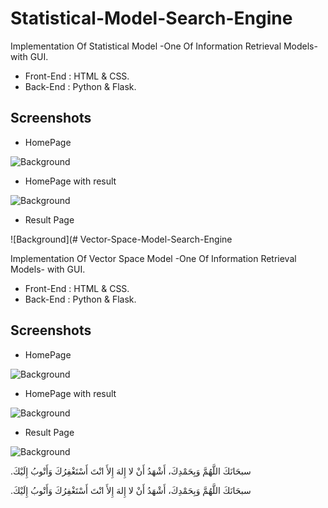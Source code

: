 # Statistical-Model-Search-Engine


Implementation Of Statistical Model -One Of Information Retrieval Models- with GUI.

- Front-End : HTML & CSS.
- Back-End : Python & Flask.




## Screenshots

- HomePage 

![Background](https://i.imgur.com/zBAh3az.png)


- HomePage with result

![Background](https://i.imgur.com/Gx3GBLE.png)


- Result Page

![Background](# Vector-Space-Model-Search-Engine


Implementation Of Vector Space Model -One Of Information Retrieval Models- with GUI.

- Front-End : HTML & CSS.
- Back-End : Python & Flask.




## Screenshots

- HomePage 

![Background](https://i.imgur.com/zBAh3az.png)


- HomePage with result

![Background](https://i.imgur.com/Gx3GBLE.png)


- Result Page

![Background](https://i.imgur.com/lSeZsl9.png)






.سبحَانَكَ اللَّهُمَّ وَبِحَمْدِكَ، أَشْهَدُ أَنْ لا إِلهَ إِلأَ انْتَ أَسْتَغْفِرُكَ وَأَتْوبُ إِلَيْكَ



.سبحَانَكَ اللَّهُمَّ وَبِحَمْدِكَ، أَشْهَدُ أَنْ لا إِلهَ إِلأَ انْتَ أَسْتَغْفِرُكَ وَأَتْوبُ إِلَيْكَ

